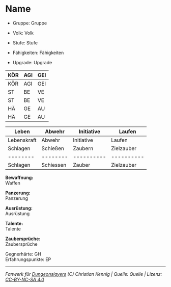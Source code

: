 # Name  
- Gruppe: Gruppe  
- Volk: Volk  
- Stufe: Stufe  
- Fähigkeiten: Fähigkeiten  

- Upgrade: Upgrade  

| KÖR | AGI | GEI |  
| --- | --- | --- |  
| KÖR | AGI | GEI |
| ST  | BE  | VE  |  
| ST  | BE  | VE  |
| HÄ  | GE  | AU  |  
| HÄ  | GE  | AU  |


| Leben    | Abwehr   | Initiative | Laufen     |
| -------- | -------- | ---------- | ---------- |
| Lebenskraft| Abwehr   | Initiative | Laufen     |
| Schlagen | Schießen | Zaubern    | Zielzauber |
| -------- | -------- | ---------- | ---------- |
| Schlagen | Schiessen| Zauber     | Zielzauber |

**Bewaffnung:**  
Waffen

**Panzerung:**  
Panzerung

**Ausrüstung:**  
Ausrüstung

**Talente:**  
Talente

**Zaubersprüche:**  
Zaubersprüche

Gegnerhärte: GH  
Erfahrungspunkte: EP  



___
*Fanwerk für [Dungeonslayers](https://www.dungeonslayers.net/) (C) Christian Kennig | Quelle: Quelle | Lizenz: [CC-BY-NC-SA 4.0](https://creativecommons.org/licenses/by-nc-sa/4.0/deed.de)*